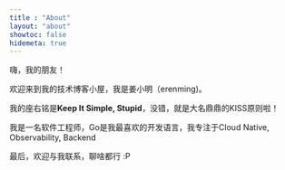 ```yaml
---
title : "About"
layout: "about"
showtoc: false
hidemeta: true
---
```


嗨，我的朋友！

欢迎来到我的技术博客小屋，我是姜小明（erenming)。

我的座右铭是**Keep It Simple, Stupid**，没错，就是大名鼎鼎的KISS原则啦！

我是一名软件工程师，Go是我最喜欢的开发语言，我专注于Cloud Native, Observability, Backend

最后，欢迎与我联系，聊啥都行 :P

